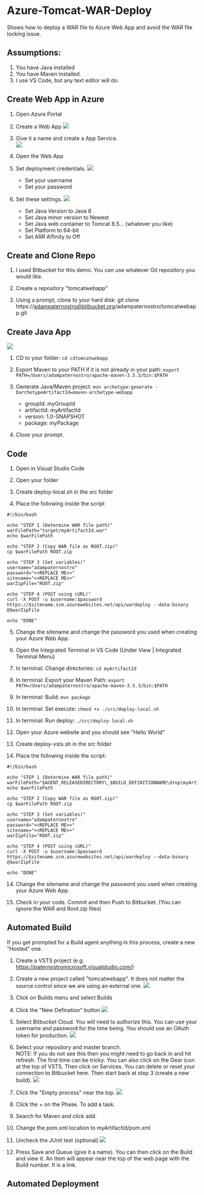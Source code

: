 # Azure-Tomcat-WAR-Deploy
Shows how to deploy a WAR file to Azure Web App and avoid the WAR file locking issue.

## Assumptions:
1. You have Java installed
2. You have Maven installed.
3. I use VS Code, but any text editor will do.

## Create Web App in Azure
1. Open Azure Portal

2. Create a Web App
   ![](https://raw.githubusercontent.com/AdamPaternostro/Azure-Tomcat-WAR-Deploy/master/images/step7.png)
   
3. Give it a name and create a App Service.  
   ![](https://raw.githubusercontent.com/AdamPaternostro/Azure-Tomcat-WAR-Deploy/master/images/step8.png)

4. Open the Web App

5. Set deployment credentials.
   ![](https://raw.githubusercontent.com/AdamPaternostro/Azure-Tomcat-WAR-Deploy/master/images/step9.png)
   - Set your username
   - Set your password

6. Set these settings.
   ![](https://raw.githubusercontent.com/AdamPaternostro/Azure-Tomcat-WAR-Deploy/master/images/step10.png)
   - Set Java Version to Java 8
   - Set Java minor version to Newest
   - Set Java web container to Tomcat 8.5... (whatever you like) 
   - Set Platform to 64-bit
   - Set ARR Affinity to Off





## Create and Clone Repo
1. I used Bitbucket for this demo.  You can use whatever Git repository you would like.

2. Create a repository "tomcatwebapp"

3. Using a prompt, clone to your hard disk: git clone https://adampaternostro@bitbucket.org/adampaternostro/tomcatwebapp.git

## Create Java App
![](https://raw.githubusercontent.com/AdamPaternostro/Azure-Tomcat-WAR-Deploy/master/images/step3.png)

1. CD to your folder: `cd cdtomcatwebapp`

2. Export Maven to your PATH if it is not already in your path: `export PATH=/Users/adampaternostro/apache-maven-3.5.3/bin:$PATH`

3. Generate Java/Maven project: `mvn archetype:generate -DarchetypeArtifactId=maven-archetype-webapp`
   - groupId: myGroupId
   - artifactId: myArtifactId
   - version: 1.0-SNAPSHOT
   - package: myPackage
   
4. Close your prompt.

## Code
1. Open in Visual Studio Code

2. Open your folder

3. Create deploy-local.sh in the src folder

4. Place the following inside the script
```
#!/bin/bash

echo "STEP 1 (Determine WAR file path)"
warFilePath="target/myArtifactId.war"
echo $warFilePath

echo "STEP 2 (Copy WAR file as ROOT.zip)"
cp $warFilePath ROOT.zip 

echo "STEP 3 (Set variables)"
username="adampaternostro"
password="<<REPLACE ME>>"
sitename="<<REPLACE ME>>"
warZipFile="ROOT.zip"

echo "STEP 4 (POST using cURL)"
curl -X POST -u $username:$password https://$sitename.scm.azurewebsites.net/api/wardeploy --data-binary @$warZipFile

echo "DONE"
```

5. Change the sitename and change the password you used when creating your Azure Web App.

6. Open the Integrated Terminal in VS Code (Under View | Integrated Terminal Menu)

7. In terminal: Change directories: `cd myArtifactId`

8. In terminal: Export your Maven Path: `export PATH=/Users/adampaternostro/apache-maven-3.5.3/bin:$PATH`

8. In terminal: Build: `mvn package`

9. In terminal: Set execute: `chmod +x ./src/deploy-local.sh`

10. In terminal: Run deploy: `./src/deploy-local.sh`

11. Open your Azure website and you should see "Hello World"

12. Create deploy-vsts.sh in the src folder

13. Place the following inside the script:
```
#!/bin/bash

echo "STEP 1 (Determine WAR file path)"
warFilePath="$AGENT_RELEASEDIRECTORY\_$BUILD_DEFINITIONNAME\drop\myArtifactId\target\myArtifactId.war"
echo $warFilePath

echo "STEP 2 (Copy WAR file as ROOT.zip)"
cp $warFilePath ROOT.zip 

echo "STEP 3 (Set variables)"
username="adampaternostro"
password="<<REPLACE ME>>"
sitename="<<REPLACE ME>>"
warZipFile="ROOT.zip"

echo "STEP 4 (POST using cURL)"
curl -X POST -u $username:$password https://$sitename.scm.azurewebsites.net/api/wardeploy --data-binary @$warZipFile

echo "DONE"
```

14. Change the sitename and change the password you used when creating your Azure Web App.

15. Check in your code.  Commit and then Push to Bitbucket.  (You can ignore the WAR and Root.zip files)

## Automated Build
If you get prompted for a Build agent anything in this process, create a new "Hosted" one.

1. Create a VSTS project (e.g. https://paternostromicrosoft.visualstudio.com/)

2. Create a new project called "tomcatwebapp".  It does not matter the source control since we are using an external one.
![](https://raw.githubusercontent.com/AdamPaternostro/Azure-Tomcat-WAR-Deploy/master/images/step11.png)

3. Click on Builds menu and select Builds

4. Click the "New Defination" button
![](https://raw.githubusercontent.com/AdamPaternostro/Azure-Tomcat-WAR-Deploy/master/images/step12.png)

5. Select Bitbucket Cloud.  You will need to authorize this.  You can use your username and password for the time being.  You should use an OAuth token for production.
![](https://raw.githubusercontent.com/AdamPaternostro/Azure-Tomcat-WAR-Deploy/master/images/step13.png)

6. Select your repository and master branch.  
   NOTE: If you do not see this then you might need to go back in and hit refresh.  The first time can be tricky.  You can also click on the Gear icon at the top of VSTS.  Then click on Services.  You can delete or reset your connection to Bitbucket here.  Then start back at step 3 (create a new build).
![](https://raw.githubusercontent.com/AdamPaternostro/Azure-Tomcat-WAR-Deploy/master/images/step14.png)
   
7. Click the "Empty process" near the top.
![](https://raw.githubusercontent.com/AdamPaternostro/Azure-Tomcat-WAR-Deploy/master/images/step15.png)

8. Click the + on the Phase.  To add a task.

9. Search for Maven and click add.

10. Change the pom.xml location to myArtifactId/pom.xml

11. Uncheck the JUnit test (optional)
![](https://raw.githubusercontent.com/AdamPaternostro/Azure-Tomcat-WAR-Deploy/master/images/step16.png)

12.  Press Save and Queue (give it a name).  You can then click on the Build and view it.  An Item will appear near the top of the web page with the Build number.  It is a link.

## Automated Deployment



